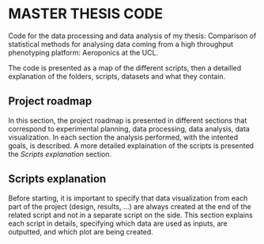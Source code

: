 # MASTER THESIS CODE

Code for the data processing and data analysis of my thesis: Comparison of statistical methods for analysing data coming from a high throughput phenotyping platform: Aeroponics at the UCL.

The code is presented as a map of the different scripts, then a detailled explanation of the folders, scripts, datasets and what they contain.

## Project roadmap 
In this section, the project roadmap is presented in different sections that correspond to experimental planning, data processing, data analysis, data visualization. In each section the analysis performed, with the intented goals, is described. A more detailed explaination of the scripts is presented the *Scripts explanation* section.

## Scripts explanation
Before starting, it is important to specify that data visualization from each part of the project (design, results, ...) are always created at the end of the related script and not in a separate script on the side. This section explains each script in details, specifying which data are used as inputs, are outputted, and which plot are being created.


